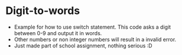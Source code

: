 # Digit-to-words
- Example for how to use switch statement. This code asks a digit between 0-9 and output it in words.
- Other numbers or non integer numbers will result in a invalid error.
- Just made part of school assignment, nothing serious :D
